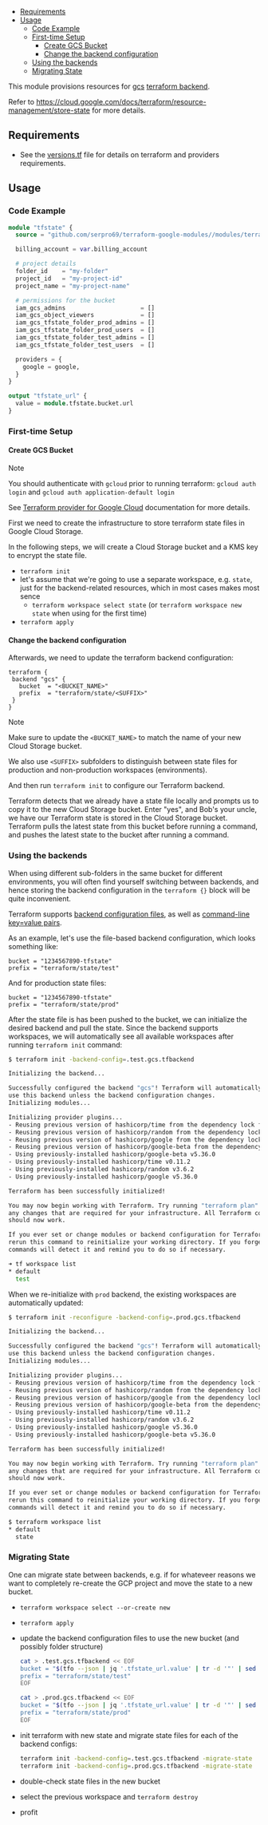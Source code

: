 <!--toc:start-->
- [Requirements](#requirements)
- [Usage](#usage)
  - [Code Example](#code-example)
  - [First-time Setup](#first-time-setup)
    - [Create GCS Bucket](#create-gcs-bucket)
    - [Change the backend configuration](#change-the-backend-configuration)
  - [Using the backends](#using-the-backends)
  - [Migrating State](#migrating-state)
<!--toc:end-->

This module provisions resources for [gcs](https://developer.hashicorp.com/terraform/language/backend/gcs) [terraform backend](https://developer.hashicorp.com/terraform/language/backend).

Refer to <https://cloud.google.com/docs/terraform/resource-management/store-state> for more details.

## Requirements

- See the [versions.tf](versions.tf) file for details on terraform and providers requirements.

## Usage

### Code Example

```tf
module "tfstate" {
  source = "github.com/serpro69/terraform-google-modules//modules/terraform-backend"

  billing_account = var.billing_account

  # project details
  folder_id    = "my-folder"
  project_id   = "my-project-id"
  project_name = "my-project-name"

  # permissions for the bucket
  iam_gcs_admins                     = []
  iam_gcs_object_viewers             = []
  iam_gcs_tfstate_folder_prod_admins = []
  iam_gcs_tfstate_folder_prod_users  = []
  iam_gcs_tfstate_folder_test_admins = []
  iam_gcs_tfstate_folder_test_users  = []

  providers = {
    google = google,
  }
}

output "tfstate_url" {
  value = module.tfstate.bucket.url
}
```

### First-time Setup

#### Create GCS Bucket

> [!NOTE]
> You should authenticate with `gcloud` prior to running terraform: `gcloud auth login` and `gcloud auth application-default login`
>
> See [Terraform provider for Google Cloud](https://registry.terraform.io/providers/hashicorp/google/latest/docs) documentation for more details.

First we need to create the infrastructure to store terraform state files in Google Cloud Storage.

In the following steps, we will create a Cloud Storage bucket and a KMS key to encrypt the state file.

- `terraform init`
- let's assume that we're going to use a separate workspace, e.g. `state`, just for the backend-related resources, which in most cases makes most sence
  - `terraform workspace select state` (or `terraform workspace new state` when using for the first time)
- `terraform apply`

#### Change the backend configuration

Afterwards, we need to update the terraform backend configuration:

```hcl
terraform {
 backend "gcs" {
   bucket  = "<BUCKET_NAME>"
   prefix  = "terraform/state/<SUFFIX>"
 }
}
```

> [!NOTE]
> Make sure to update the `<BUCKET_NAME>` to match the name of your new Cloud Storage bucket.
>
> We also use `<SUFFIX>` subfolders to distinguish between state files for production and non-production workspaces (environments).

And then run `terraform init` to configure our Terraform backend.

Terraform detects that we already have a state file locally and prompts us to copy it to the new Cloud Storage bucket. Enter "yes", and Bob's your uncle, we have our Terraform state is stored in the Cloud Storage bucket. Terraform pulls the latest state from this bucket before running a command, and pushes the latest state to the bucket after running a command.

### Using the backends

When using different sub-folders in the same bucket for different environments, you will often find yourself switching between backends, and hence storing the backend configuration in the `terraform {}` block will be quite inconvenient.

Terraform supports [backend configuration files](https://developer.hashicorp.com/terraform/language/backend#file), as well as [command-line key=value pairs](https://developer.hashicorp.com/terraform/language/backend#command-line-key-value-pairs).

As an example, let's use the file-based backend configuration, which looks something like:

```
bucket = "1234567890-tfstate"
prefix = "terraform/state/test"
```

And for production state files:

```
bucket = "1234567890-tfstate"
prefix = "terraform/state/prod"
```

After the state file is has been pushed to the bucket, we can initialize the desired backend and pull the state. Since the backend supports workspaces, we will automatically see all available workspaces after running `terraform init` command:

```bash
$ terraform init -backend-config=.test.gcs.tfbackend

Initializing the backend...

Successfully configured the backend "gcs"! Terraform will automatically
use this backend unless the backend configuration changes.
Initializing modules...

Initializing provider plugins...
- Reusing previous version of hashicorp/time from the dependency lock file
- Reusing previous version of hashicorp/random from the dependency lock file
- Reusing previous version of hashicorp/google from the dependency lock file
- Reusing previous version of hashicorp/google-beta from the dependency lock file
- Using previously-installed hashicorp/google-beta v5.36.0
- Using previously-installed hashicorp/time v0.11.2
- Using previously-installed hashicorp/random v3.6.2
- Using previously-installed hashicorp/google v5.36.0

Terraform has been successfully initialized!

You may now begin working with Terraform. Try running "terraform plan" to see
any changes that are required for your infrastructure. All Terraform commands
should now work.

If you ever set or change modules or backend configuration for Terraform,
rerun this command to reinitialize your working directory. If you forget, other
commands will detect it and remind you to do so if necessary.

➜ tf workspace list
* default
  test
```

When we re-initialize with `prod` backend, the existing workspaces are automatically updated:

```bash
$ terraform init -reconfigure -backend-config=.prod.gcs.tfbackend

Initializing the backend...

Successfully configured the backend "gcs"! Terraform will automatically
use this backend unless the backend configuration changes.
Initializing modules...

Initializing provider plugins...
- Reusing previous version of hashicorp/time from the dependency lock file
- Reusing previous version of hashicorp/random from the dependency lock file
- Reusing previous version of hashicorp/google from the dependency lock file
- Reusing previous version of hashicorp/google-beta from the dependency lock file
- Using previously-installed hashicorp/time v0.11.2
- Using previously-installed hashicorp/random v3.6.2
- Using previously-installed hashicorp/google v5.36.0
- Using previously-installed hashicorp/google-beta v5.36.0

Terraform has been successfully initialized!

You may now begin working with Terraform. Try running "terraform plan" to see
any changes that are required for your infrastructure. All Terraform commands
should now work.

If you ever set or change modules or backend configuration for Terraform,
rerun this command to reinitialize your working directory. If you forget, other
commands will detect it and remind you to do so if necessary.

$ terraform workspace list
* default
  state
```

### Migrating State

One can migrate state between backends, e.g. if for whateveer reasons we want to completely re-create the GCP project and move the state to a new bucket.

- `terraform workspace select --or-create new`
- `terraform apply`
- update the backend configuration files to use the new bucket (and possibly folder structure)

  ```bash
  cat > .test.gcs.tfbackend << EOF
  bucket = "$(tfo --json | jq '.tfstate_url.value' | tr -d '"' | sed 's/gs:\/\///')"
  prefix = "terraform/state/test"
  EOF

  cat > .prod.gcs.tfbackend << EOF
  bucket = "$(tfo --json | jq '.tfstate_url.value' | tr -d '"' | sed 's/gs:\/\///')"
  prefix = "terraform/state/prod"
  EOF
  ```

- init terraform with new state and migrate state files for each of the backend configs:

  ```bash
  terraform init -backend-config=.test.gcs.tfbackend -migrate-state
  terraform init -backend-config=.prod.gcs.tfbackend -migrate-state
  ```

- double-check state files in the new bucket
- select the previous workspace and `terraform destroy`
- profit
